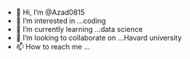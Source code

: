 - 👋 Hi, I’m @Azad0815
- 👀 I’m interested in ...coding
- 🌱 I’m currently learning ...data science
- 💞️ I’m looking to collaborate on ...Havard university
- 📫 How to reach me ...

<!---
Azad0815/Azad0815 is a ✨ special ✨ repository because its `README.md` (this file) appears on your GitHub profile.
You can click the Preview link to take a look at your changes.
--->
